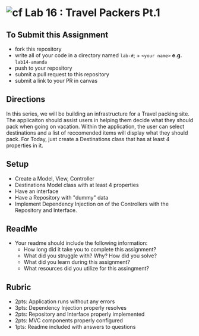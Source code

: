 ![cf](http://i.imgur.com/7v5ASc8.png) Lab 16 : Travel Packers Pt.1
=====================================

## To Submit this Assignment
- fork this repository
- write all of your code in a directory named `lab-#`; + `<your name>` **e.g.** `lab14-amanda`
- push to your repository
- submit a pull request to this repository
- submit a link to your PR in canvas


## Directions
In this series, we will be building an infrastructure for a Travel packing site.
The applicaiton should assist users in helping them decide what they should pack
when going on vacation. Within the application, the user can select destinations and 
a list of reccomended items will display what they should pack. For Today, just create a 
Destinations class that has at least 4 properties in it. 

## Setup
- Create a Model, View, Controller
- Destinations Model class with at least 4 properties
- Have an interface
- Have a Repository with "dummy" data
- Implement Dependency Injection on of the Controllers with the Repository and Interface.

## ReadMe
- Your readme should include the following information:
	- How long did it take you to complete this assignment?
	- What did you struggle with? Why? How did you solve?
	- What did you learn during this assignment?
    - What resources did you utilize for this assingment?

## Rubric
- 2pts: Application runs without any errors
- 3pts: Dependency Injection properly resolves
- 2pts: Repository and Interface properly implemented 
- 2pts: MVC components properly configured
- 1pts: Readme included with answers to questions
